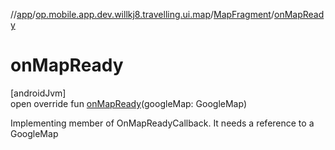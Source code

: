 //[app](../../../index.md)/[op.mobile.app.dev.willkj8.travelling.ui.map](../index.md)/[MapFragment](index.md)/[onMapReady](on-map-ready.md)

# onMapReady

[androidJvm]\
open override fun [onMapReady](on-map-ready.md)(googleMap: GoogleMap)

Implementing member of OnMapReadyCallback. It needs a reference to a GoogleMap
